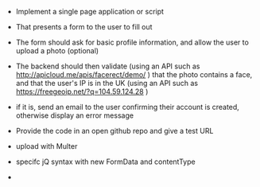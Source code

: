 - Implement a single page application or script
- That presents a form to the user to fill out
- The form should ask for basic profile information, and allow the user to upload a photo (optional)
- The backend should then validate (using an API such as http://apicloud.me/apis/facerect/demo/ ) that the photo contains a face, and that the user's IP is in the UK (using an API such as https://freegeoip.net/?q=104.59.124.28 )
- if it is, send an email to the user confirming their account is created, otherwise display an error message
- Provide the code in an open github repo and give a test URL 


- upload with Multer
- specifc jQ syntax with new FormData and contentType
-